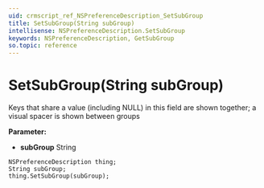 ```yaml
---
uid: crmscript_ref_NSPreferenceDescription_SetSubGroup
title: SetSubGroup(String subGroup)
intellisense: NSPreferenceDescription.SetSubGroup
keywords: NSPreferenceDescription, GetSubGroup
so.topic: reference
---
```


# SetSubGroup(String subGroup)

Keys that share a value (including NULL) in this field are shown together; a visual spacer is shown between groups

**Parameter:** 
 - **subGroup** String

```crmscript
NSPreferenceDescription thing;
String subGroup;
thing.SetSubGroup(subGroup);
```

